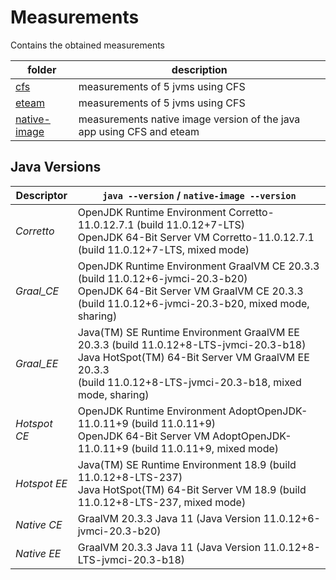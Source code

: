 # Measurements
Contains the obtained measurements

folder|description
-|-
[cfs](https://github.com/bachelor-thesis-resources/measurements/tree/main/cfs) | measurements of 5 jvms using CFS
[eteam](https://github.com/bachelor-thesis-resources/measurements/tree/main/eteam) | measurements of 5 jvms using CFS
[native-image](https://github.com/bachelor-thesis-resources/measurements/tree/main/native-image) | measurements native image version of the java app using CFS and eteam

## Java Versions 

Descriptor | `java --version` / `native-image --version`
-|-
*Corretto* | OpenJDK Runtime Environment Corretto-11.0.12.7.1 (build 11.0.12+7-LTS) <br/> OpenJDK 64-Bit Server VM Corretto-11.0.12.7.1 (build 11.0.12+7-LTS, mixed mode)
*Graal_CE* | OpenJDK Runtime Environment GraalVM CE 20.3.3 (build 11.0.12+6-jvmci-20.3-b20) <br/> OpenJDK 64-Bit Server VM GraalVM CE 20.3.3 <br/> (build 11.0.12+6-jvmci-20.3-b20, mixed mode, sharing)
*Graal_EE* | Java(TM) SE Runtime Environment GraalVM EE 20.3.3 (build 11.0.12+8-LTS-jvmci-20.3-b18) <br/> Java HotSpot(TM) 64-Bit Server VM GraalVM EE 20.3.3 <br/> (build 11.0.12+8-LTS-jvmci-20.3-b18, mixed mode, sharing)
*Hotspot CE* | OpenJDK Runtime Environment AdoptOpenJDK-11.0.11+9 (build 11.0.11+9) <br/> OpenJDK 64-Bit Server VM AdoptOpenJDK-11.0.11+9 (build 11.0.11+9,  mixed mode)
*Hotspot EE* | Java(TM) SE Runtime Environment 18.9 (build 11.0.12+8-LTS-237) <br/> Java HotSpot(TM) 64-Bit Server VM 18.9 (build 11.0.12+8-LTS-237, mixed mode)
*Native CE*| GraalVM 20.3.3 Java 11 (Java Version 11.0.12+6-jvmci-20.3-b20)
*Native EE*| GraalVM 20.3.3 Java 11 (Java Version 11.0.12+8-LTS-jvmci-20.3-b18)
